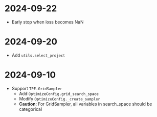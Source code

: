 # 2024-09-22

- Early stop when loss becomes NaN

# 2024-09-20

- Add `utils.select_project`

# 2024-09-10

- Support `TPE.GridSampler`
  - Add `OptimizeConfig.grid_search_space`
  - Modify `OptimizeConfig._create_sampler`
  - **Caution**: For GridSampler, all variables in search_space should be categorical
